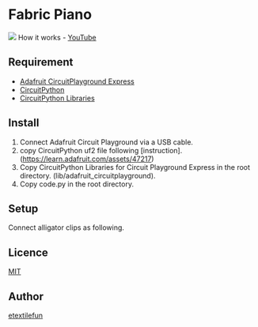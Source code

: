 # Fabric Piano
![](https://raw.github.com/wiki/etextilefun/fabricpiano/piano.jpg)
How it works - [YouTube](https://youtu.be/3YOkoYgqCoc)

## Requirement
- [Adafruit CircuitPlayground Express](https://www.adafruit.com/product/3333)
- [CircuitPython](https://learn.adafruit.com/adafruit-circuit-playground-express/circuitpython-quickstart)
- [CircuitPython Libraries](https://learn.adafruit.com/welcome-to-circuitpython/circuitpython-libraries)

## Install
1. Connect Adafruit Circuit Playground via a USB cable. 
2. copy CircuitPython uf2 file following [instruction].(https://learn.adafruit.com/assets/47217)
3. Copy CircuitPython Libraries for Circuit Playground Express in the root directory. (lib/adafruit_circuitplayground).
4. Copy code.py in the root directory.

## Setup
Connect alligator clips as following.

## Licence

[MIT](https://github.com/tcnksm/tool/blob/master/LICENCE)

## Author

[etextilefun](https://github.com/etextilefun)
